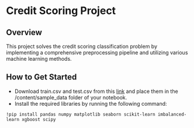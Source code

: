 # Credit Scoring Project
## Overview
This project solves the credit scoring classification problem by implementing a comprehensive preprocessing pipeline and utilizing various machine learning methods.

## How to Get Started
* Download train.csv and test.csv from this [link](https://www.kaggle.com/datasets/parisrohan/credit-score-classification) and place them in the /content/sample_data folder of your notebook.
* Install the required libraries by running the following command:

``` !pip install pandas numpy matplotlib seaborn scikit-learn imbalanced-learn xgboost scipy ```
